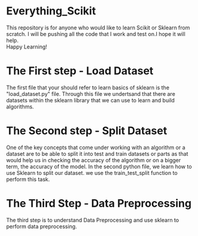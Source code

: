 # Everything_Scikit
This repository is for anyone who would like to learn Scikit or Sklearn from scratch. I will be pushing all the code that I work and test on.I hope it will help. <br> Happy Learning!<br>
# The First step - Load Dataset
The first file that your should refer to learn basics of sklearn is the "load_dataset.py" file. Through this file we undertsand that there are datasets within the sklearn library that we can use to learn and build algorithms.
# The Second step - Split Dataset
One of the key concepts that come under working with an algorithm or a dataset are to be able to split it into test and train datasets or parts as that would help us in checking the accuracy of the algorithm or on a bigger term, the accuracy of the model. In the second python file, we learn how to use Sklearn to split our dataset. we use the train_test_split function to perform this task.
# The Third Step - Data Preprocessing
The third step is to understand Data Preprocessing and use sklearn to perform data preprocessing.